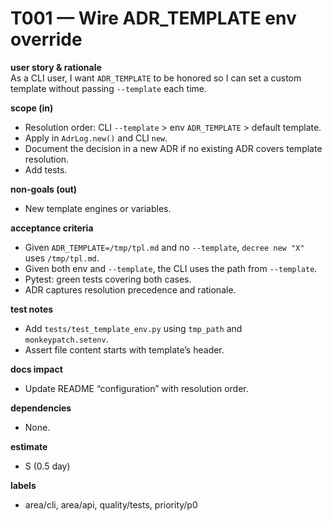# T001 — Wire ADR_TEMPLATE env override

**user story & rationale**  
As a CLI user, I want `ADR_TEMPLATE` to be honored so I can set a custom template without passing `--template` each time.

**scope (in)**  
- Resolution order: CLI `--template` > env `ADR_TEMPLATE` > default template.  
- Apply in `AdrLog.new()` and CLI `new`.  
- Document the decision in a new ADR if no existing ADR covers template resolution.  
- Add tests.

**non-goals (out)**  
- New template engines or variables.

**acceptance criteria**  
- Given `ADR_TEMPLATE=/tmp/tpl.md` and no `--template`, `decree new "X"` uses `/tmp/tpl.md`.  
- Given both env and `--template`, the CLI uses the path from `--template`.  
- Pytest: green tests covering both cases.  
- ADR captures resolution precedence and rationale.

**test notes**  
- Add `tests/test_template_env.py` using `tmp_path` and `monkeypatch.setenv`.  
- Assert file content starts with template’s header.

**docs impact**  
- Update README “configuration” with resolution order.

**dependencies**  
- None.

**estimate**  
- S (0.5 day)

**labels**  
- area/cli, area/api, quality/tests, priority/p0
